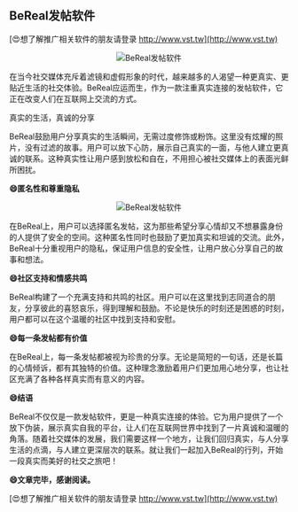 ## **BeReal发帖软件**

[😍想了解推广相关软件的朋友请登录 http://www.vst.tw](http://www.vst.tw)

 <center><img src="https://vst.tw/MP4/tuiguang/png/6.png" alt="BeReal发帖软件"></center>

在当今社交媒体充斥着滤镜和虚假形象的时代，越来越多的人渴望一种更真实、更贴近生活的社交体验。BeReal应运而生，作为一款注重真实连接的发帖软件，它正在改变人们在互联网上交流的方式。

真实的生活，真诚的分享

BeReal鼓励用户分享真实的生活瞬间，无需过度修饰或粉饰。这里没有炫耀的照片，没有过滤的故事。用户可以放下心防，展示自己真实的一面，与他人建立更真诚的联系。这种真实性让用户感到放松和自在，不用担心被社交媒体上的表面光鲜所困扰。

**😄匿名性和尊重隐私**

 <center><img src="https://vst.tw/MP4/tuiguang/png/4.png" alt="BeReal发帖软件"></center>

在BeReal上，用户可以选择匿名发帖，这为那些希望分享心情却又不想暴露身份的人提供了安全的空间。这种匿名性同时也鼓励了更加真实和坦诚的交流。此外，BeReal十分重视用户的隐私，保证用户信息的安全性，让用户放心分享自己的故事和想法。

**😄社区支持和情感共鸣**

BeReal构建了一个充满支持和共鸣的社区。用户可以在这里找到志同道合的朋友，分享彼此的喜怒哀乐，得到理解和鼓励。不论是快乐的时刻还是困惑的时刻，用户都可以在这个温暖的社区中找到支持和安慰。

**😄每一条发帖都有价值**

在BeReal上，每一条发帖都被视为珍贵的分享。无论是简短的一句话，还是长篇的心情倾诉，都有其独特的价值。这种理念激励着用户们更加用心地分享，也让社区充满了各种各样真实而有意义的内容。

**😄结语**

BeReal不仅仅是一款发帖软件，更是一种真实连接的体验。它为用户提供了一个放下伪装，展示真实自我的平台，让人们在互联网世界中找到了一片真诚和温暖的角落。随着社交媒体的发展，我们需要这样一个地方，让我们回归真实，与人分享生活的点滴，与人建立更深层次的联系。就让我们一起加入BeReal的行列，开始一段真实而美好的社交之旅吧！

**😄文章完毕，感谢阅读。**

[😍想了解推广相关软件的朋友请登录 http://www.vst.tw](http://www.vst.tw)



